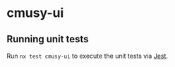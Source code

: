 # cmusy-ui

## Running unit tests

Run `nx test cmusy-ui` to execute the unit tests via [Jest](https://jestjs.io).

